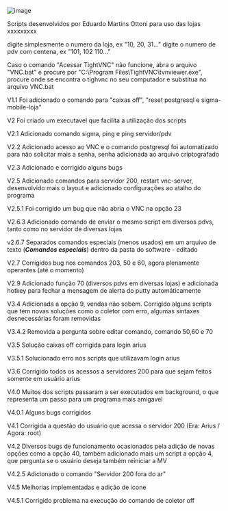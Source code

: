 ![image](https://user-images.githubusercontent.com/56644658/137378532-017652cb-4501-42c9-bfbd-da6c21b1bca9.png)


Scripts desenvolvidos por Eduardo Martins Ottoni para uso das lojas xxxxxxxxx

digite simplesmente o numero da loja, ex "10, 20, 31..." digite o numero de pdv com centena, ex "101, 102 110..."

Caso o comando "Acessar TightVNC" não funcione, abra o arquivo "VNC.bat" e procure por "C:\Program Files\TightVNC\tvnviewer.exe", procure onde se encontra o tighvnc no seu computador e substitua no arquivo VNC.bat


V1.1 Foi adicionado o comando para "caixas off", "reset postgresql e sigma-mobile-loja"

V2 Foi criado um executavel que facilita a utilização dos scripts

V2.1 Adicionado comando sigma, ping e ping servidor/pdv

V2.2 Adicionado acesso ao VNC e o comando postgresql foi automatizado para não solicitar mais a senha, senha adicionada ao arquivo criptografado

V2.3 Adicionado e corrigido alguns bugs

V2.5 Adicionado comandos para servidor 200, restart vnc-server, desenvolvido mais o layout e adicionado configurações ao atalho do programa

V2.5.1 Foi corrigido um bug que não abria o VNC na opção 23

V2.6.3 Adicionado comando de enviar o mesmo script em diversos pdvs, tanto como no servidor de diversas lojas

v2.6.7 Separados comandos especiais (menos usados) em um arquivo de texto (***Comandos especiais***) dentro da pasta do software - editado

V2.7 Corrigidos bug nos comandos 203, 50 e 60, agora plenamente operantes (até o momento)

V2.9 Adicionado função 70 (diversos pdvs em diversas lojas) e adicionada hotkey para fechar a mensagem de alerta do putty automáticamente

V3.4 Adicionada a opção 9, vendas não sobem. Corrigido alguns scripts que tem novas soluções como o coletor com erro, algumas sintaxes desnecessárias foram removidas

V3.4.2 Removida a pergunta sobre editar comando, comando 50,60 e 70

V3.5 Solução caixas off corrigida para login arius

V3.5.1 Solucionado erro nos scripts que utilizavam login arius

V3.6 Corrigido todos os acessos a servidores 200 para que sejam feitos somente em usuário arius

V4.0 Muitos dos scripts passaram a ser executados em background, o que representa um passo para um programa mais amigavel

V4.0.1 Alguns bugs corrigidos

V4.1 Corrigida a questão do usuário que acessa o servidor 200 (Era: Arius / Agora: root)

V4.2 Diversos bugs de funcionamento ocasionados pela adição de novas opções como a opção 40, também adicionado mais um script a opção 4, que pergunta se o usuário deseja também reiniciar a MV

V4.2.5 Adicionado o comando "Servidor 200 fora do ar"

V4.5 Melhorias implementadas e adição de icone

V4.5.1 Corrigido problema na execução do comando de coletor off
